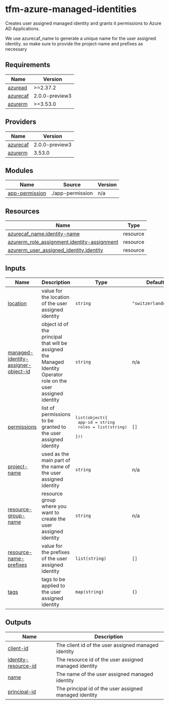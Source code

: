 # tfm-azure-managed-identities

Creates user assigned managed identity and grants it permissions to Azure AD Applications.

We use azurecaf\_name to generate a unique name for the user assigned identity.
so make sure to provide the project-name and prefixes as necessary

## Requirements

| Name | Version |
|------|---------|
| <a name="requirement_azuread"></a> [azuread](#requirement\_azuread) | >=2.37.2 |
| <a name="requirement_azurecaf"></a> [azurecaf](#requirement\_azurecaf) | 2.0.0-preview3 |
| <a name="requirement_azurerm"></a> [azurerm](#requirement\_azurerm) | >=3.53.0 |

## Providers

| Name | Version |
|------|---------|
| <a name="provider_azurecaf"></a> [azurecaf](#provider\_azurecaf) | 2.0.0-preview3 |
| <a name="provider_azurerm"></a> [azurerm](#provider\_azurerm) | 3.53.0 |

## Modules

| Name | Source | Version |
|------|--------|---------|
| <a name="module_app-permission"></a> [app-permission](#module\_app-permission) | ./app-permission | n/a |

## Resources

| Name | Type |
|------|------|
| [azurecaf_name.identity-name](https://registry.terraform.io/providers/aztfmod/azurecaf/2.0.0-preview3/docs/resources/name) | resource |
| [azurerm_role_assignment.identity-assignment](https://registry.terraform.io/providers/hashicorp/azurerm/latest/docs/resources/role_assignment) | resource |
| [azurerm_user_assigned_identity.identity](https://registry.terraform.io/providers/hashicorp/azurerm/latest/docs/resources/user_assigned_identity) | resource |

## Inputs

| Name | Description | Type | Default | Required |
|------|-------------|------|---------|:--------:|
| <a name="input_location"></a> [location](#input\_location) | value for the location of the user assigned identity | `string` | `"switzerlandnorth"` | no |
| <a name="input_managed-identity-assigner-object-id"></a> [managed-identity-assigner-object-id](#input\_managed-identity-assigner-object-id) | object id of the principal that will be assigned the Managed Identity Operator role on the user assigned identity | `string` | n/a | yes |
| <a name="input_permissions"></a> [permissions](#input\_permissions) | list of permissions to be granted to the user assigned identity | <pre>list(object({<br>    app-id = string<br>    roles  = list(string)<br>  }))</pre> | `[]` | no |
| <a name="input_project-name"></a> [project-name](#input\_project-name) | used as the main part of the name of the user assigned identity | `string` | n/a | yes |
| <a name="input_resource-group-name"></a> [resource-group-name](#input\_resource-group-name) | resource group where you want to create the user assigned identity | `string` | n/a | yes |
| <a name="input_resource-name-prefixes"></a> [resource-name-prefixes](#input\_resource-name-prefixes) | value for the prefixes of the user assigned identity | `list(string)` | `[]` | no |
| <a name="input_tags"></a> [tags](#input\_tags) | tags to be applied to the user assigned identity | `map(string)` | `{}` | no |

## Outputs

| Name | Description |
|------|-------------|
| <a name="output_client-id"></a> [client-id](#output\_client-id) | The client id of the user assigned managed identity |
| <a name="output_identity-resource-id"></a> [identity-resource-id](#output\_identity-resource-id) | The resource id of the user assigned managed identity |
| <a name="output_name"></a> [name](#output\_name) | The name of the user assigned managed identity |
| <a name="output_principal-id"></a> [principal-id](#output\_principal-id) | The principal id of the user assigned managed identity |
